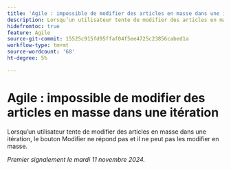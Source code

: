 ```yaml
---
title: 'Agile : impossible de modifier des articles en masse dans une itération'
description: Lorsqu’un utilisateur tente de modifier des articles en masse dans une itération, le bouton Modifier ne répond pas et il ne peut pas les modifier en masse.
hidefromtoc: true
feature: Agile
source-git-commit: 15525c915fd95ffaf04f5ee4725c23856cabed1a
workflow-type: tm+mt
source-wordcount: '68'
ht-degree: 5%

---
```



# Agile : impossible de modifier des articles en masse dans une itération

Lorsqu’un utilisateur tente de modifier des articles en masse dans une itération, le bouton Modifier ne répond pas et il ne peut pas les modifier en masse.

_Premier signalement le mardi 11 novembre 2024._
